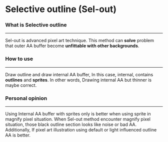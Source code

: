 # Selective outline (Sel-out)
### What is Selective outline 
---
Sel-out is advanced pixel art technique. This method can **solve** problem that outer AA buffer become **unfittable with other backgrounds**.

### How to use
---
Draw outline and draw internal AA buffer, In this case, internal, contains **outlines** and **sprites**. In other words, Drawing internal AA but thinner is maybe correct. 

### Personal opinion
---
Using Internal AA buffer with sprites only is better when using sprite in magnify pixel situation. When Sel-out method encounter magnify pixel situation, those black outline section looks like noise or bad AA. Additionally, If pixel art illustration using default or light influenced outline AA is better.